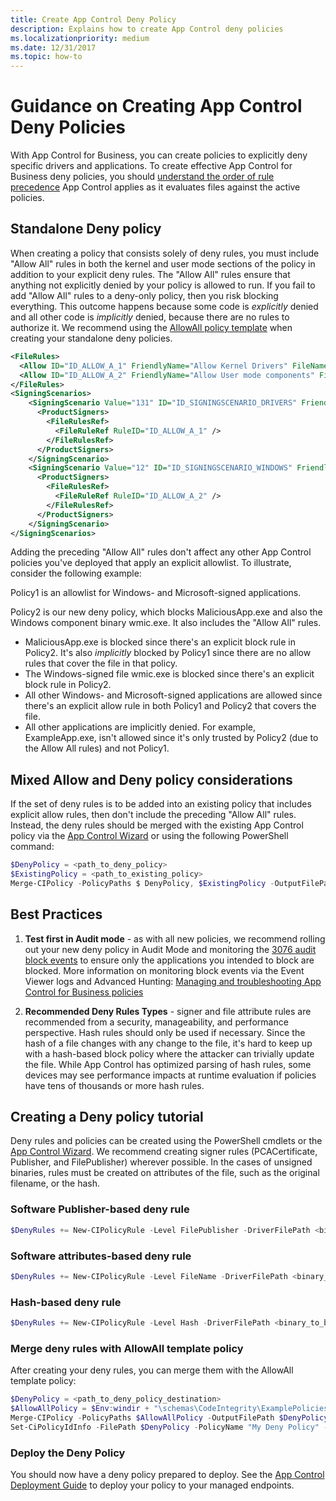 ```yaml
---
title: Create App Control Deny Policy
description: Explains how to create App Control deny policies
ms.localizationpriority: medium
ms.date: 12/31/2017
ms.topic: how-to
---
```


# Guidance on Creating App Control Deny Policies

With App Control for Business, you can create policies to explicitly deny specific drivers and applications. To create effective App Control for Business deny policies, you should [understand the order of rule precedence](../operations/known-issues.md#file-rule-precedence-order) App Control applies as it evaluates files against the active policies.

## Standalone Deny policy

When creating a policy that consists solely of deny rules, you must include "Allow All" rules in both the kernel and user mode sections of the policy in addition to your explicit deny rules. The "Allow All" rules ensure that anything not explicitly denied by your policy is allowed to run. If you fail to add "Allow All" rules to a deny-only policy, then you risk blocking everything. This outcome happens because some code is *explicitly* denied and all other code is *implicitly* denied, because there are no rules to authorize it. We recommend using the [AllowAll policy template](example-appcontrol-base-policies.md) when creating your standalone deny policies.

```xml
<FileRules>
  <Allow ID="ID_ALLOW_A_1" FriendlyName="Allow Kernel Drivers" FileName="*" />
  <Allow ID="ID_ALLOW_A_2" FriendlyName="Allow User mode components" FileName="*" />
</FileRules>
<SigningScenarios>
    <SigningScenario Value="131" ID="ID_SIGNINGSCENARIO_DRIVERS" FriendlyName="Kernel Mode Signing Scenario">
      <ProductSigners>
        <FileRulesRef>
          <FileRuleRef RuleID="ID_ALLOW_A_1" />
        </FileRulesRef>
      </ProductSigners>
    </SigningScenario>
    <SigningScenario Value="12" ID="ID_SIGNINGSCENARIO_WINDOWS" FriendlyName="User Mode Signing Scenario">
      <ProductSigners>
        <FileRulesRef>
          <FileRuleRef RuleID="ID_ALLOW_A_2" />
        </FileRulesRef>
      </ProductSigners>
    </SigningScenario>
</SigningScenarios>
```

Adding the preceding "Allow All" rules don't affect any other App Control policies you've deployed that apply an explicit allowlist. To illustrate, consider the following example:

Policy1 is an allowlist for Windows- and Microsoft-signed applications.

Policy2 is our new deny policy, which blocks MaliciousApp.exe and also the Windows component binary wmic.exe. It also includes the "Allow All" rules.

- MaliciousApp.exe is blocked since there's an explicit block rule in Policy2. It's also *implicitly* blocked by Policy1 since there are no allow rules that cover the file in that policy.
- The Windows-signed file wmic.exe is blocked since there's an explicit block rule in Policy2.
- All other Windows- and Microsoft-signed applications are allowed since there's an explicit allow rule in both Policy1 and Policy2 that covers the file.
- All other applications are implicitly denied. For example, ExampleApp.exe, isn't allowed since it's only trusted by Policy2 (due to the Allow All rules) and not Policy1.

## Mixed Allow and Deny policy considerations

If the set of deny rules is to be added into an existing policy that includes explicit allow rules, then don't include the preceding "Allow All" rules. Instead, the deny rules should be merged with the existing App Control policy via the [App Control Wizard](appcontrol-wizard-merging-policies.md) or using the following PowerShell command:

```PowerShell
$DenyPolicy = <path_to_deny_policy>
$ExistingPolicy = <path_to_existing_policy>
Merge-CIPolicy -PolicyPaths $ DenyPolicy, $ExistingPolicy -OutputFilePath $ExistingPolicy
```

## Best Practices

1. **Test first in Audit mode** - as with all new policies, we recommend rolling out your new deny policy in Audit Mode and monitoring the [3076 audit block events](../operations/event-id-explanations.md) to ensure only the applications you intended to block are blocked. More information on monitoring block events via the Event Viewer logs and Advanced Hunting: [Managing and troubleshooting App Control for Business policies](../operations/appcontrol-operational-guide.md)

2. **Recommended Deny Rules Types** - signer and file attribute rules are recommended from a security, manageability, and performance perspective. Hash rules should only be used if necessary. Since the hash of a file changes with any change to the file, it's hard to keep up with a hash-based block policy where the attacker can trivially update the file. While App Control has optimized parsing of hash rules, some devices may see performance impacts at runtime evaluation if policies have tens of thousands or more hash rules.

## Creating a Deny policy tutorial

Deny rules and policies can be created using the PowerShell cmdlets or the [App Control Wizard](https://webapp-wdac-wizard.azurewebsites.net/). We recommend creating signer rules (PCACertificate, Publisher, and FilePublisher) wherever possible. In the cases of unsigned binaries, rules must be created on attributes of the file, such as the original filename, or the hash.

### Software Publisher-based deny rule

```Powershell
$DenyRules += New-CIPolicyRule -Level FilePublisher -DriverFilePath <binary_to_block> -Fallback SignedVersion,Publisher,Hash -Deny
```

### Software attributes-based deny rule

```Powershell
$DenyRules += New-CIPolicyRule -Level FileName -DriverFilePath <binary_to_block> -Fallback Hash -Deny
```

### Hash-based deny rule

```PowerShell
$DenyRules += New-CIPolicyRule -Level Hash -DriverFilePath <binary_to_block> -Deny
```

### Merge deny rules with AllowAll template policy

After creating your deny rules, you can merge them with the AllowAll template policy:

```PowerShell
$DenyPolicy = <path_to_deny_policy_destination>
$AllowAllPolicy = $Env:windir + "\schemas\CodeIntegrity\ExamplePolicies\AllowAll.xml"
Merge-CIPolicy -PolicyPaths $AllowAllPolicy -OutputFilePath $DenyPolicy -Rules $DenyRules
Set-CiPolicyIdInfo -FilePath $DenyPolicy -PolicyName "My Deny Policy" -ResetPolicyID
```

### Deploy the Deny Policy

You should now have a deny policy prepared to deploy. See the [App Control Deployment Guide](../deployment/appcontrol-deployment-guide.md) to deploy your policy to your managed endpoints.
